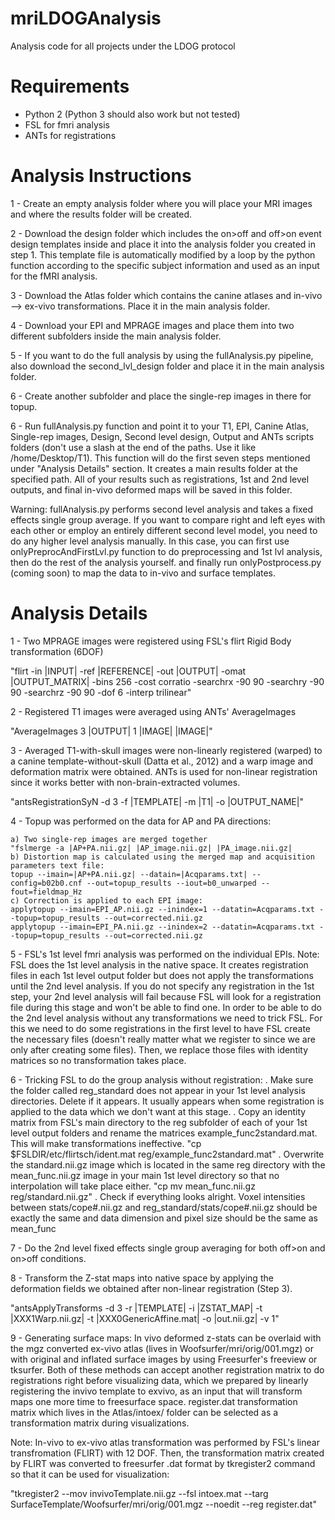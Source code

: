 # mriLDOGAnalysis
Analysis code for all projects under the LDOG protocol

# Requirements

- Python 2 (Python 3 should also work but not tested)
- FSL for fmri analysis
- ANTs for registrations

# Analysis Instructions

1 - Create an empty analysis folder where you will place your MRI images and where the results folder will be created.

2 - Download the design folder which includes the on>off and off>on event design templates inside and place it into the analysis folder you created in step 1. This template file is automatically modified by a loop by the python function according to the specific subject information and used as an input for the fMRI analysis.

3 - Download the Atlas folder which contains the canine atlases and in-vivo --> ex-vivo transformations. Place it in the main analysis folder.

4 - Download your EPI and MPRAGE images and place them into two different subfolders inside the main analysis folder.

5 - If you want to do the full analysis by using the fullAnalysis.py pipeline, also download the second_lvl_design folder and place it in the main analysis folder.

6 - Create another subfolder and place the single-rep images in there for topup.

6 - Run fullAnalysis.py function and point it to your T1, EPI, Canine Atlas, Single-rep images, Design, Second level design, Output and ANTs scripts folders (don't use a slash at the end of the paths. Use it like /home/Desktop/T1). This function will do the first seven steps mentioned under "Analysis Details" section. It creates a main results folder at the specified path. All of your results such as registrations, 1st and 2nd level outputs, and final in-vivo deformed maps will be saved in this folder.

Warning: fullAnalysis.py performs second level analysis and takes a fixed effects single group average. If you want to compare right and left eyes with each other or employ an entirely different second level model, you need to do any higher level analysis manually. In this case, you can first use onlyPreprocAndFirstLvl.py function to do preprocessing and 1st lvl analysis, then do the rest of the analysis yourself. and finally run onlyPostprocess.py (coming soon) to map the data to in-vivo and surface templates.

# Analysis Details

1 - Two MPRAGE images were registered using FSL's flirt Rigid Body transformation (6DOF) 

"flirt -in |INPUT| -ref |REFERENCE| -out |OUTPUT| -omat |OUTPUT_MATRIX| -bins 256 -cost corratio -searchrx -90 90 -searchry -90 90 -searchrz -90 90 -dof 6  -interp trilinear"

2 - Registered T1 images were averaged using ANTs' AverageImages

"AverageImages 3 |OUTPUT| 1 |IMAGE| |IMAGE|"

3 - Averaged T1-with-skull images were non-linearly registered (warped) to a canine template-without-skull (Datta et al., 2012) and a warp image and deformation matrix were obtained. ANTs is used for non-linear registration since it works better with non-brain-extracted volumes.

"antsRegistrationSyN -d 3 -f |TEMPLATE| -m |T1| -o |OUTPUT_NAME|"

4 - Topup was performed on the data for AP and PA directions:

    a) Two single-rep images are merged together
	"fslmerge -a |AP+PA.nii.gz| |AP_image.nii.gz| |PA_image.nii.gz|
    b) Distortion map is calculated using the merged map and acquisition parameters text file:
	topup --imain=|AP+PA.nii.gz| --datain=|Acqparams.txt| --config=b02b0.cnf --out=topup_results --iout=b0_unwarped --fout=fieldmap_Hz
    c) Correction is applied to each EPI image:
	applytopup --imain=EPI_AP.nii.gz --inindex=1 --datatin=Acqparams.txt --topup=topup_results --out=corrected.nii.gz
	applytopup --imain=EPI_PA.nii.gz --inindex=2 --datatin=Acqparams.txt --topup=topup_results --out=corrected.nii.gz

5 - FSL's 1st level fmri analysis was performed on the individual EPIs. 
Note: FSL does the 1st level analysis in the native space. It creates registration files in each 1st level output folder but does not apply the transformations until the 2nd level analysis. If you do not specify any registration in the 1st step, your 2nd level analysis will fail because FSL will look for a registration file during this stage and won't be able to find one. In order to be able to do the 2nd level analysis without any transformations we need to trick FSL. For this we need to do some registrations in the first level to have FSL create the necessary files (doesn't really matter what we register to since we are only after creating some files). Then, we replace those files with identity matrices so no transformation takes place.
   
6 - Tricking FSL to do the group analysis without registration:
   . Make sure the folder called reg_standard does not appear in your 1st level analysis directories. Delete if it appears. It usually appears when some registration is applied to the data which we don't want at this stage.
   . Copy an identity matrix from FSL's main directory to the reg subfolder of each of your 1st level output folders and rename the matrices example_func2standard.mat. This will make transformations ineffective.
	"cp $FSLDIR/etc/flirtsch/ident.mat reg/example_func2standard.mat"
   . Overwrite the standard.nii.gz image which is located in the same reg directory with the mean_func.nii.gz image in your main 1st level directory so that no interpolation will take place either.
  	"cp mv mean_func.nii.gz reg/standard.nii.gz"
   . Check if everything looks alright. Voxel intensities between stats/cope#.nii.gz and reg_standard/stats/cope#.nii.gz should be exactly the same and data dimension and pixel size should be the same as mean_func

7 - Do the 2nd level fixed effects single group averaging for both off>on and on>off conditions. 

8 - Transform the Z-stat maps into native space by applying the deformation fields we obtained after non-linear registration (Step 3).

"antsApplyTransforms -d 3 -r |TEMPLATE| -i |ZSTAT_MAP| -t |XXX1Warp.nii.gz| -t |XXX0GenericAffine.mat| -o |out.nii.gz| -v 1"

9 - Generating surface maps: In vivo deformed z-stats can be overlaid with the mgz converted ex-vivo atlas (lives in Woofsurfer/mri/orig/001.mgz) or with original and inflated surface images by using Freesurfer's freeview or tksurfer. Both of these methods can accept another registration matrix to do registrations right before visualizing data, which we prepared by linearly registering the invivo template to exvivo, as an input that will transform maps one more time to freesurface space. register.dat transformation matrix which lives in the Atlas/intoex/ folder can be selected as a transformation matrix during visualizations.

Note: In-vivo to ex-vivo atlas transformation was performed by FSL's linear transfromation (FLIRT) with 12 DOF. Then, the transformation matrix created by FLIRT was converted to freesurfer .dat format by tkregister2 command so that it can be used for visualization:

"tkregister2 --mov invivoTemplate.nii.gz --fsl intoex.mat --targ SurfaceTemplate/Woofsurfer/mri/orig/001.mgz --noedit --reg register.dat"

